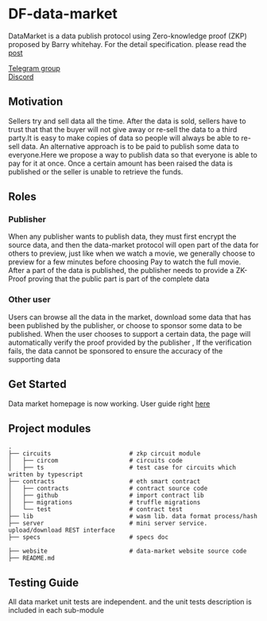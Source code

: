 # DF-data-market
DataMarket is a data publish protocol using Zero-knowledge proof (ZKP) proposed by Barry whitehay. For the detail specification. please read the [post](https://hackmd.io/3D4lOndVSi6Ee0W_XL4Jrw?view)

[Telegram group](https://t.me/joinchat/_eztiSjvJtMyYzdl)   
[Discord](https://discord.gg/Bg7FRGGp)   

## Motivation
Sellers try and sell data all the time. After the data is sold, sellers have to trust that that the buyer will not give away or re-sell the data to a third party.It is easy to make copies of data so people will always be able to re-sell data. An alternative approach is to be paid to publish some data to everyone.Here we propose a way to publish data so that everyone is able to pay for it at once. Once a certain amount has been raised the data is published or the seller is unable to retrieve the funds.


## Roles

### Publisher
When any publisher wants to publish data, they must first encrypt the source data, and then the data-market protocol will open part of the data for others to preview, just like when we watch a movie, we generally choose to preview for a few minutes before choosing Pay to watch the full movie. After a part of the data is published, the publisher needs to provide a ZK-Proof proving that the public part is part of the complete data 


### Other user
Users can browse all the data in the market, download some data that has been published by the publisher, or choose to sponsor some data to be published. When the user chooses to support a certain data, the page will automatically verify the proof provided by the publisher , If the verification fails, the data cannot be sponsored to ensure the accuracy of the supporting data 



## Get Started
Data market homepage is now working. User guide right [here](./website/user-guide.md)

## Project modules
  ```
  .
  ├── circuits                      # zkp circuit module
  │   ├── circom                    # circuits code 
  │   ├── ts                        # test case for circuits which written by typescript 
  ├── contracts                     # eth smart contract
  │   ├── contracts                 # contract source code
  │   ├── github                    # import contract lib 
  │   ├── migrations                # truffle migrations 
  │   └── test                      # contract test
  ├── lib                           # wasm lib. data format process/hash
  ├── server                        # mini server service. upload/download REST interface
  ├── specs                         # specs doc

  ├── website                       # data-market website source code
  ├── README.md
  ```

## Testing Guide
All data market unit tests are independent. and the unit tests description is included in each sub-module



